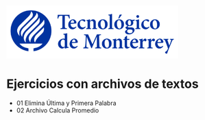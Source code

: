 ![Tec de Monterrey](images/logotecmty.png)
# Ejercicios con archivos de textos

- 01 Elimina Última y Primera Palabra
- 02 Archivo Calcula Promedio
